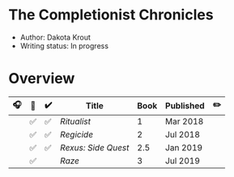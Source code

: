 # The Completionist Chronicles

- Author: Dakota Krout
- Writing status: In progress

# Overview

| 🎧 | 📱 | ✔️ | Title | Book | Published | ✏️ |
| - | - | - | - | - | - | - |
| | ✅ | ✅ | _Ritualist_ | 1 | Mar 2018 | |
| | ✅ | ✅ | _Regicide_ | 2 | Jul 2018 | |
| | ✅ | ✅ | _Rexus: Side Quest_ | 2.5 | Jan 2019 | |
| | ✅ | | _Raze_ | 3 | Jul 2019 | |
